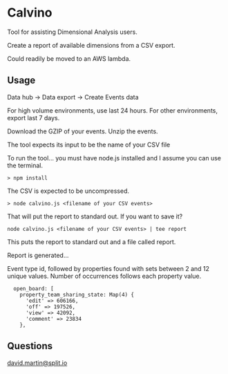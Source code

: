 # Calvino

Tool for assisting Dimensional Analysis users.

Create a report of available dimensions from a CSV export.

Could readily be moved to an AWS lambda.

## Usage

Data hub -> Data export -> Create Events data

For high volume environments, use last 24 hours.
For other environments, export last 7 days.

Download the GZIP of your events.
Unzip the events.

The tool expects its input to be the name of your CSV file

To run the tool... you must have node.js installed and I assume you can use the terminal. 

```
> npm install
```

The CSV is expected to be uncompressed.

```
> node calvino.js <filename of your CSV events>
```

That will put the report to standard out.  If you want to save it?

```
node calvino.js <filename of your CSV events> | tee report
```
This puts the report to standard out and a file called report.

Report is generated...

Event type id, followed by properties found with sets between 2 and 12 unique values.
Number of occurrences follows each property value.

```
  open_board: [
    property_team_sharing_state: Map(4) {
      'edit' => 606166,
      'off' => 197526,
      'view' => 42092,
      'comment' => 23834
    },   
```

## Questions

david.martin@split.io
